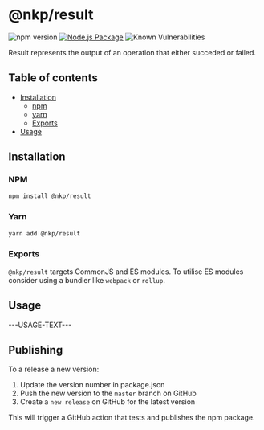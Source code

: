 # @nkp/result

![npm version](https://badge.fury.io/js/%40nkp%2Fresult.svg)
[![Node.js Package](https://github.com/NickKelly1/nkp-result/actions/workflows/release.yml/badge.svg)](https://github.com/NickKelly1/nkp-result/actions/workflows/release.yml)
![Known Vulnerabilities](https://snyk.io/test/github/NickKelly1/nkp-result/badge.svg)

Result represents the output of an operation that either succeded or failed.

## Table of contents

- [Installation](#installation)
  - [npm](#npm)
  - [yarn](#yarn)
  - [Exports](#exports)
- [Usage](#usage)

## Installation

### NPM

```sh
npm install @nkp/result
```

### Yarn

```sh
yarn add @nkp/result
```

### Exports

`@nkp/result` targets CommonJS and ES modules. To utilise ES modules consider using a bundler like `webpack` or `rollup`.

## Usage

---USAGE-TEXT---

## Publishing

To a release a new version:

1. Update the version number in package.json
2. Push the new version to the `master` branch on GitHub
3. Create a `new release` on GitHub for the latest version

This will trigger a GitHub action that tests and publishes the npm package.
